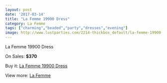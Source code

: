 ```yaml
---
layout: post
date: '2017-03-14'
title: "La Femme 19900 Dress"
category: La Femme
tags: ["charming","beaded","party","dresses","evening"]
image: http://www.lustparties.com/2214-thickbox_default/la-femme-19900-dress.jpg
---
```

La Femme 19900 Dress

On Sales: **$370**
<a href="https://www.lustparties.com/en/la-femme/707-la-femme-19900-dress.html"><amp-img layout="responsive" width="600" height="600" src="//www.lustparties.com/2214-thickbox_default/la-femme-19900-dress.jpg" alt="La Femme 19900 Dress 0" /></a>
<a href="https://www.lustparties.com/en/la-femme/707-la-femme-19900-dress.html"><amp-img layout="responsive" width="600" height="600" src="//www.lustparties.com/2215-thickbox_default/la-femme-19900-dress.jpg" alt="La Femme 19900 Dress 1" /></a>
<a href="https://www.lustparties.com/en/la-femme/707-la-femme-19900-dress.html"><amp-img layout="responsive" width="600" height="600" src="//www.lustparties.com/2216-thickbox_default/la-femme-19900-dress.jpg" alt="La Femme 19900 Dress 2" /></a>

Buy it: [La Femme 19900 Dress](https://www.lustparties.com/en/la-femme/707-la-femme-19900-dress.html "La Femme 19900 Dress")

View more: [La Femme](https://www.lustparties.com/en/4-la-femme "La Femme")